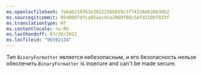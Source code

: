 ```yaml
---
ms.openlocfilehash: 7aba6219763e3022256bb59c3f74136db26b30b2
ms.sourcegitcommit: 05d0087dfca85aac9ca2960f86c5efd218bf833f
ms.translationtype: HT
ms.contentlocale: ru-RU
ms.lasthandoff: 03/30/2021
ms.locfileid: "96592134"
---
```

<span data-ttu-id="00531-101">Тип `BinaryFormatter` является небезопасным, и его безопасность нельзя обеспечить.</span><span class="sxs-lookup"><span data-stu-id="00531-101">`BinaryFormatter` is insecure and can't be made secure.</span></span>
